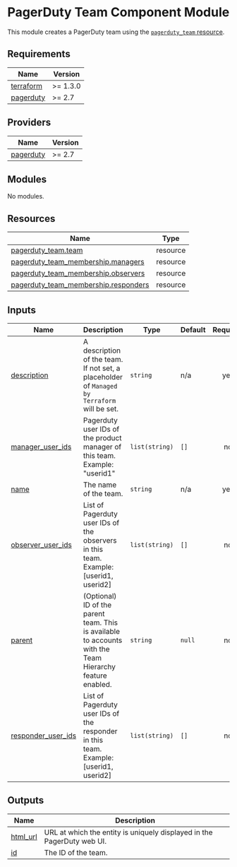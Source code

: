 # PagerDuty Team Component Module

This module creates a PagerDuty team using the [`pagerduty_team` resource](https://registry.terraform.io/providers/PagerDuty/pagerduty/latest/docs/resources/team).

<!-- BEGIN_TF_DOCS -->
## Requirements

| Name | Version |
|------|---------|
| <a name="requirement_terraform"></a> [terraform](#requirement\_terraform) | >= 1.3.0 |
| <a name="requirement_pagerduty"></a> [pagerduty](#requirement\_pagerduty) | >= 2.7 |

## Providers

| Name | Version |
|------|---------|
| <a name="provider_pagerduty"></a> [pagerduty](#provider\_pagerduty) | >= 2.7 |

## Modules

No modules.

## Resources

| Name | Type |
|------|------|
| [pagerduty_team.team](https://registry.terraform.io/providers/pagerduty/pagerduty/latest/docs/resources/team) | resource |
| [pagerduty_team_membership.managers](https://registry.terraform.io/providers/pagerduty/pagerduty/latest/docs/resources/team_membership) | resource |
| [pagerduty_team_membership.observers](https://registry.terraform.io/providers/pagerduty/pagerduty/latest/docs/resources/team_membership) | resource |
| [pagerduty_team_membership.responders](https://registry.terraform.io/providers/pagerduty/pagerduty/latest/docs/resources/team_membership) | resource |

## Inputs

| Name | Description | Type | Default | Required |
|------|-------------|------|---------|:--------:|
| <a name="input_description"></a> [description](#input\_description) | A description of the team. If not set, a placeholder of `Managed by Terraform` will be set. | `string` | n/a | yes |
| <a name="input_manager_user_ids"></a> [manager\_user\_ids](#input\_manager\_user\_ids) | Pagerduty user IDs of the product manager of this team.<br>    Example: "userid1" | `list(string)` | `[]` | no |
| <a name="input_name"></a> [name](#input\_name) | The name of the team. | `string` | n/a | yes |
| <a name="input_observer_user_ids"></a> [observer\_user\_ids](#input\_observer\_user\_ids) | List of Pagerduty user IDs of the observers in this team.<br>    Example: [userid1, userid2] | `list(string)` | `[]` | no |
| <a name="input_parent"></a> [parent](#input\_parent) | (Optional) ID of the parent team. This is available to accounts with the Team Hierarchy feature enabled. | `string` | `null` | no |
| <a name="input_responder_user_ids"></a> [responder\_user\_ids](#input\_responder\_user\_ids) | List of Pagerduty user IDs of the responder in this team.<br>    Example: [userid1, userid2] | `list(string)` | `[]` | no |

## Outputs

| Name | Description |
|------|-------------|
| <a name="output_html_url"></a> [html\_url](#output\_html\_url) | URL at which the entity is uniquely displayed in the PagerDuty web UI. |
| <a name="output_id"></a> [id](#output\_id) | The ID of the team. |
<!-- END_TF_DOCS -->
